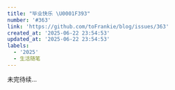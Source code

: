 ```yaml
---
title: "毕业快乐 \U0001F393"
number: '#363'
link: 'https://github.com/toFrankie/blog/issues/363'
created_at: '2025-06-22 23:54:53'
updated_at: '2025-06-22 23:54:53'
labels:
  - '2025'
  - 生活随笔
---
```

未完待续...

